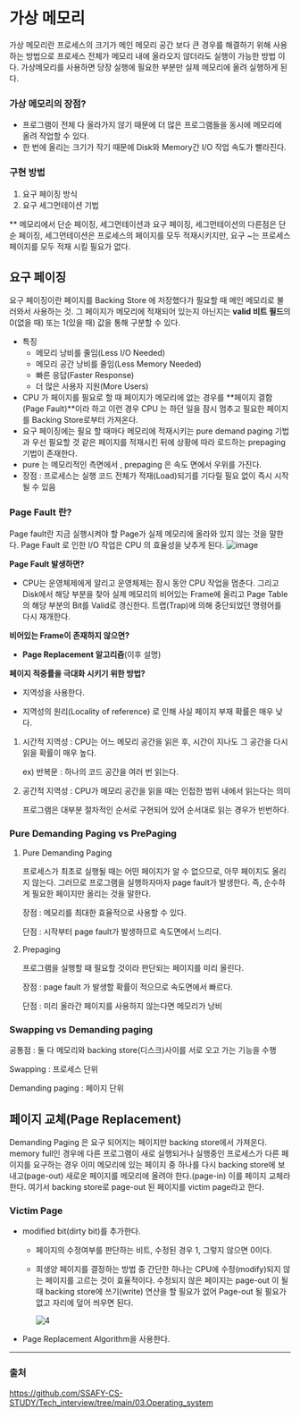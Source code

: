# 가상 메모리

가상 메모리란 프로세스의 크기가 메인 메모리 공간 보다 큰 경우를 해결하기 위해 사용하는 방법으로 프로세스 전체가 메모리 내에 올라오지 않더라도 실행이 가능한 방법 이다. 가상메모리를 사용하면 당장 실행에 필요한 부분만 실제 메모리에 올려 실행하게 된다.

### 가상 메모리의 장점?
+ 프로그램이 전체 다 올라가지 않기 때문에 더 많은 프로그램들을 동시에 메모리에 올려 작업할 수 있다.
+ 한 번에 올리는 크기가 작기 때문에 Disk와 Memory간 I/O 작업 속도가 빨라진다.

### 구현 방법
1. 요구 페이징 방식
2. 요구 세그먼테이션 기법

** 메모리에서 단순 페이징, 세그먼테이션과 요구 페이징, 세그먼테이션의 다른점은 단순 페이징, 세그먼테이션은 프로세스의 페이지를 모두 적재시키지만, 요구 ~는 프로세스 페이지를 모두 적재 시킬 필요가 없다.

## 요구 페이징
요구 페이징이란 페이지를 Backing Store 에 저장했다가 필요할 때 메인 메모리로 불러와서 사용하는 것. 그 페이지가 메모리에 적재되어 있는지 아닌지는 **valid 비트 필드**의 0(없을 때) 또는 1(있을 때) 값을 통해 구분할 수 있다.

- 특징
    - 메모리 낭비를 줄임(Less I/O Needed)
    - 메모리 공간 낭비를 줄임(Less Memory Needed)
    - 빠른 응답(Faster Response)
    - 더 많은 사용자 지원(More Users)
- CPU 가 페이지를 필요로 할 때 페이지가 메모리에 없는 경우를 **페이지 결함(Page Fault)**이라 하고 이런 경우 CPU 는 하던 일을 잠시 멈추고 필요한 페이지를 Backing Store로부터 가져온다.
- 요구 페이징에는 필요 할 때마다 메모리에 적재시키는 pure demand paging 기법과 우선 필요할 것 같은 페이지를 적재시킨 뒤에 상황에 따라 로드하는 prepaging 기법이 존재한다.
- pure 는 메모리적인 측면에서 , prepaging 은 속도 면에서 우위를 가진다.
- 장점 : 프로세스는 실행 코드 전체가 적재(Load)되기를 기다릴 필요 없이 즉시 시작될 수 있음

### Page Fault 란?
Page fault란 지금 실행시켜야 할 Page가 실제 메모리에 올라와 있지 않는 것을 말한다. Page Fault 로 인한 I/O 작업은 CPU 의 효율성을 낮추게 된다.
![image](https://user-images.githubusercontent.com/33089715/117933647-bc178600-b33c-11eb-9c8a-eaa14190fa17.png)

**Page Fault 발생하면?**

+ CPU는 운영체제에게 알리고 운영체제는 잠시 동안 CPU 작업을 멈춘다. 그리고 Disk에서 해당 부분을 찾아 실제 메모리의 비어있는 Frame에 올리고 Page Table의 해당 부분의 Bit를 Valid로 갱신한다. 트랩(Trap)에 의해 중단되었던 명령어를 다시 재개한다.

**비어있는 Frame이 존재하지 않으면?**

+ **Page Replacement 알고리즘**(이후 설명)

**페이지 적중률을 극대화 시키기 위한 방법?**

+ 지역성을 사용한다.

+ 지역성의 원리(Locality of reference) 로 인해 사실 페이지 부재 확률은 매우 낮다.

1. 시간적 지역성 : CPU는 어느 메모리 공간을 읽은 후, 시간이 지나도 그 공간을 다시 읽을 확률이 매우 높다.

    ex) 반복문 : 하나의 코드 공간을 여러 번 읽는다.

2. 공간적 지역성 : CPU가 메모리 공간을 읽을 때는 인접한 범위 내에서 읽는다는 의미

    프로그램은 대부분 절차적인 순서로 구현되어 있어 순서대로 읽는 경우가 빈번하다.

### Pure Demanding Paging vs PrePaging

1. Pure Demanding Paging

    프로세스가 최초로 실행될 때는 어떤 페이지가 알 수 없으므로, 아무 페이지도 올리지 않는다. 그러므로 프로그램을 실행하자마자 page fault가 발생한다. 즉, 순수하게 필요한 페이지만 올리는 것을 말한다.

    장점 : 메모리를 최대한 효율적으로 사용할 수 있다.

    단점 : 시작부터 page fault가 발생하므로 속도면에서 느리다.

2. Prepaging

    프로그램을 실행할 때 필요할 것이라 판단되는 페이지를 미리 올린다. 

    장점 : page fault 가 발생할 확률이 적으므로 속도면에서 빠르다.

    단점 : 미리 올라간 페이지를 사용하지 않는다면 메모리가 낭비

### Swapping vs Demanding paging

공통점 : 둘 다 메모리와 backing store(디스크)사이를 서로 오고 가는 기능을 수행

Swapping : 프로세스 단위

Demanding paging : 페이지 단위

## 페이지 교체(Page Replacement) 
Demanding Paging 은 요구 되어지는 페이지만 backing store에서 가져온다. memory full인 경우에 다른 프로그램이 새로 실행되거나 실행중인 프로세스가 다른 페이지를 요구하는 경우 이미 메모리에 있는 페이지 중 하나를 다시 backing store에 보내고(page-out) 새로운 페이지를 메모리에 올려야 한다.(page-in) 이를 페이지 교체라 한다. 여기서 backing store로 page-out 된 페이지를 victim page라고 한다.

### Victim Page
+ modified bit(dirty bit)를 추가한다.
    + 페이지의 수정여부를 판단하는 비트, 수정된 경우 1, 그렇지 않으면 0이다.
    + 희생양 페이지를 결정하는 방법 중 간단한 하나는 CPU에 수정(modify)되지 않는 페이지를 고르는 것이 효율적이다. 수정되지 않은 페이지는 page-out 이 될 때 backing store에 쓰기(write) 연산을 할 필요가 없어 Page-out 될 필요가 없고 자리에 덮어 씌우면 된다.

        ![4](https://user-images.githubusercontent.com/33089715/117935407-a73bf200-b33e-11eb-9af5-1202a227aeb8.png)

+ Page Replacement Algorithm을 사용한다.
---
### 출처

https://github.com/SSAFY-CS-STUDY/Tech_interview/tree/main/03.Operating_system